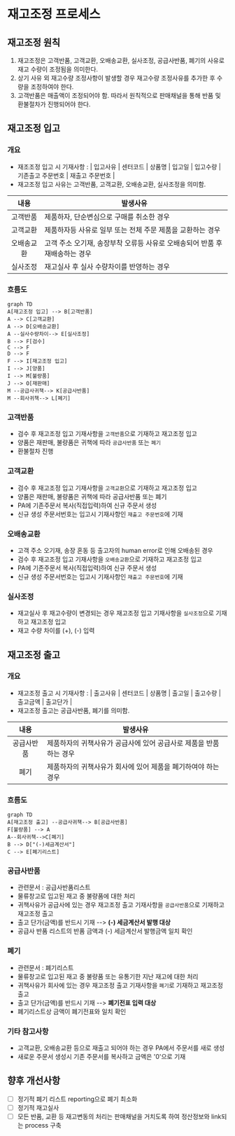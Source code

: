 # 재고조정 프로세스

## 재고조정 원칙

1. 재고조정은 고객반품, 고객교환, 오배송교환, 실사조정, 공급사반품, 폐기의 사유로 재고 수량이 조정됨을 의미한다.
2. 상기 사유 외 재고수량 조정사항이 발생할 경우 재고수량 조정사유를 추가한 후 수량을 조정하여야 한다.
3. 고객반품은 매출액이 조정되어야 함. 따라서 원칙적으로 판매채널을 통해 반품 및 환불절차가 진행되어야 한다.

## 재고조정 입고

### 개요

- 재조조정 입고 시 기재사항 : | 입고사유 | 센터코드 | 상품명 | 입고일 | 입고수량 | 기존출고 주문번호 | 재출고 주문번호 |
- 재고조정 입고 사유는 고객반품, 고객교환, 오배송교환, 실사조정을 의미함.

|    내용    | 발생사유                                                                    |
| :--------: | --------------------------------------------------------------------------- |
|  고객반품  | 제품하자, 단순변심으로 구매를 취소한 경우                                   |
|  고객교환  | 제품하자등 사유로 일부 또는 전체 주문 제품을 교환하는 경우                  |
| 오배송교환 | 고객 주소 오기재, 송장부착 오류등 사유로 오배송되어 반품 후 재배송하는 경우 |
|  실사조정  | 재고실사 후 실사 수량차이를 반영하는 경우                                   |

### 흐름도

```mermaid
graph TD
A[재고조정 입고] --> B[고객반품]
A --> C[고객교환]
A --> D[오배송교환]
A --실사수량차이--> E[실사조정]
B --> F[검수]
C --> F
D --> F
F --> I[재고조정 입고]
I --> J[양품]
I --> M[불량품]
J --> O[재판매]
M --공급사귀책--> K[공급사반품]
M --회사귀책--> L[폐기]
```

### 고객반품

- 검수 후 재고조정 입고 기재사항을 `고객반품`으로 기재하고 재고조정 입고
- 양품은 재판매, 불량품은 귀책에 따라 `공급사반품` 또는 `폐기`
- 환불절차 진행

### 고객교환

- 검수 후 재고조정 입고 기재사항을 `고객교환`으로 기재하고 재고조정 입고
- 양품은 재판매, 불량품은 귀책에 따라 공급사반품 또는 폐기
- PA에 기존주문서 복사(직접입력)하여 신규 주문서 생성
- 신규 생성 주문서번호는 입고시 기재사항인 `재출고 주문번호`에 기재

### 오배송교환

- 고객 주소 오기재, 송장 혼동 등 출고자의 human error로 인해 오배송된 경우
- 검수 후 재고조정 입고 기재사항을 `오배송교환`으로 기재하고 재고조정 입고
- PA에 기존주문서 복사(직접입력)하여 신규 주문서 생성
- 신규 생성 주문서번호는 입고시 기재사항인 `재출고 주문번호`에 기재

### 실사조정

- 재고실사 후 재고수량이 변경되는 경우 재고조정 입고 기재사항을 `실사조정`으로 기재하고 재고조정 입고
- 재고 수량 차이를 (+), (-) 입력

## 재고조정 출고

### 개요

- 재고조정 출고 시 기재사항 : | 출고사유 | 센터코드 | 상품명 | 출고일 | 출고수량 | 출고금액 | 출고단가 |
- 재고조정 출고는 공급사반품, 폐기를 의미함.

|    내용    | 발생사유                                                          |
| :--------: | ----------------------------------------------------------------- |
| 공급사반품 | 제품하자의 귀책사유가 공급사에 있어 공급사로 제품을 반품하는 경우 |
|    폐기    | 제품하자의 귀책사유가 회사에 있어 제품을 폐기하여야 하는 경우     |

### 흐름도

```mermaid
graph TD
A[재고조정 출고] --공급사귀책--> B[공급사반품]
F[불량품] --> A
A--회사귀책-->C[폐기]
B --> D["(-)세금계산서"]
C --> E[폐기리스트]
```

### 공급사반품

- 관련문서 : 공급사반품리스트
- 물류창고로 입고된 재고 중 불량품에 대한 처리
- 귀책사유가 공급사에 있는 경우 재고조정 출고 기재사항을 `공급사반품`으로 기재하고 재고조정 출고
- 출고 단가(금액)를 반드시 기재 --> **(-) 세금계산서 발행 대상**
- 공급사 반품 리스트의 반품 금액과 (-) 세금계산서 발행금액 일치 확인

### 폐기

- 관련문서 : 폐기리스트
- 물류창고로 입고된 재고 중 불량품 또는 유통기한 지난 재고에 대한 처리
- 귀책사유가 회사에 있는 경우 재고조정 출고 기재사항을 `폐기`로 기재하고 재고조정 출고
- 출고 단가(금액)를 반드시 기재 --> **폐기전표 입력 대상**
- 폐기리스트상 금액이 폐기전표와 일치 확인

### 기타 참고사항

- 고객교환, 오배송교환 등으로 재출고 되어야 하는 경우 PA에서 주문서를 새로 생성
- 새로운 주문서 생성시 기존 주문서를 복사하고 금액은 '0'으로 기재

## 향후 개선사항

- [ ] 정기적 폐기 리스트 reporting으로 폐기 최소화
- [ ] 정기적 재고실사
- [ ] 모든 반품, 교환 등 재고변동의 처리는 판매채널을 거치도록 하여 정산정보와 link되는 process 구축
